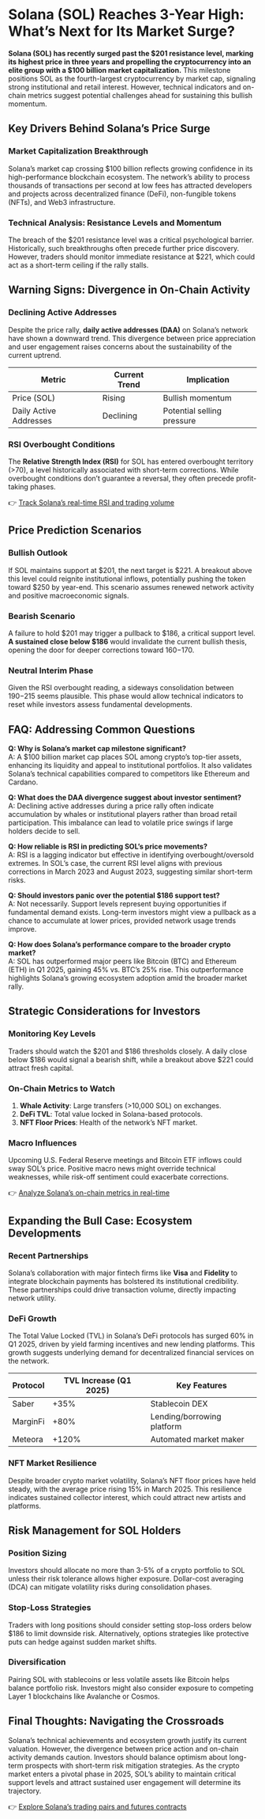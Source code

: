 # Solana (SOL) Reaches 3-Year High: What’s Next for Its Market Surge?

**Solana (SOL) has recently surged past the $201 resistance level, marking its highest price in three years and propelling the cryptocurrency into an elite group with a $100 billion market capitalization.** This milestone positions SOL as the fourth-largest cryptocurrency by market cap, signaling strong institutional and retail interest. However, technical indicators and on-chain metrics suggest potential challenges ahead for sustaining this bullish momentum.

## Key Drivers Behind Solana’s Price Surge

### Market Capitalization Breakthrough
Solana’s market cap crossing $100 billion reflects growing confidence in its high-performance blockchain ecosystem. The network’s ability to process thousands of transactions per second at low fees has attracted developers and projects across decentralized finance (DeFi), non-fungible tokens (NFTs), and Web3 infrastructure.

### Technical Analysis: Resistance Levels and Momentum
The breach of the $201 resistance level was a critical psychological barrier. Historically, such breakthroughs often precede further price discovery. However, traders should monitor immediate resistance at $221, which could act as a short-term ceiling if the rally stalls.

## Warning Signs: Divergence in On-Chain Activity

### Declining Active Addresses
Despite the price rally, **daily active addresses (DAA)** on Solana’s network have shown a downward trend. This divergence between price appreciation and user engagement raises concerns about the sustainability of the current uptrend.

| Metric                | Current Trend | Implication                |
|-----------------------|---------------|----------------------------|
| Price (SOL)           | Rising        | Bullish momentum           |
| Daily Active Addresses| Declining     | Potential selling pressure |

### RSI Overbought Conditions
The **Relative Strength Index (RSI)** for SOL has entered overbought territory (>70), a level historically associated with short-term corrections. While overbought conditions don’t guarantee a reversal, they often precede profit-taking phases.

👉 [Track Solana’s real-time RSI and trading volume](https://bit.ly/okx-bonus)

## Price Prediction Scenarios

### Bullish Outlook
If SOL maintains support at $201, the next target is $221. A breakout above this level could reignite institutional inflows, potentially pushing the token toward $250 by year-end. This scenario assumes renewed network activity and positive macroeconomic signals.

### Bearish Scenario
A failure to hold $201 may trigger a pullback to $186, a critical support level. **A sustained close below $186** would invalidate the current bullish thesis, opening the door for deeper corrections toward $160-$170.

### Neutral Interim Phase
Given the RSI overbought reading, a sideways consolidation between $190-$215 seems plausible. This phase would allow technical indicators to reset while investors assess fundamental developments.

## FAQ: Addressing Common Questions

**Q: Why is Solana’s market cap milestone significant?**  
A: A $100 billion market cap places SOL among crypto’s top-tier assets, enhancing its liquidity and appeal to institutional portfolios. It also validates Solana’s technical capabilities compared to competitors like Ethereum and Cardano.

**Q: What does the DAA divergence suggest about investor sentiment?**  
A: Declining active addresses during a price rally often indicate accumulation by whales or institutional players rather than broad retail participation. This imbalance can lead to volatile price swings if large holders decide to sell.

**Q: How reliable is RSI in predicting SOL’s price movements?**  
A: RSI is a lagging indicator but effective in identifying overbought/oversold extremes. In SOL’s case, the current RSI level aligns with previous corrections in March 2023 and August 2023, suggesting similar short-term risks.

**Q: Should investors panic over the potential $186 support test?**  
A: Not necessarily. Support levels represent buying opportunities if fundamental demand exists. Long-term investors might view a pullback as a chance to accumulate at lower prices, provided network usage trends improve.

**Q: How does Solana’s performance compare to the broader crypto market?**  
A: SOL has outperformed major peers like Bitcoin (BTC) and Ethereum (ETH) in Q1 2025, gaining 45% vs. BTC’s 25% rise. This outperformance highlights Solana’s growing ecosystem adoption amid the broader market rally.

## Strategic Considerations for Investors

### Monitoring Key Levels
Traders should watch the $201 and $186 thresholds closely. A daily close below $186 would signal a bearish shift, while a breakout above $221 could attract fresh capital.

### On-Chain Metrics to Watch
1. **Whale Activity**: Large transfers (>10,000 SOL) on exchanges.
2. **DeFi TVL**: Total value locked in Solana-based protocols.
3. **NFT Floor Prices**: Health of the network’s NFT market.

### Macro Influences
Upcoming U.S. Federal Reserve meetings and Bitcoin ETF inflows could sway SOL’s price. Positive macro news might override technical weaknesses, while risk-off sentiment could exacerbate corrections.

👉 [Analyze Solana’s on-chain metrics in real-time](https://bit.ly/okx-bonus)

## Expanding the Bull Case: Ecosystem Developments

### Recent Partnerships
Solana’s collaboration with major fintech firms like **Visa** and **Fidelity** to integrate blockchain payments has bolstered its institutional credibility. These partnerships could drive transaction volume, directly impacting network utility.

### DeFi Growth
The Total Value Locked (TVL) in Solana’s DeFi protocols has surged 60% in Q1 2025, driven by yield farming incentives and new lending platforms. This growth suggests underlying demand for decentralized financial services on the network.

| Protocol       | TVL Increase (Q1 2025) | Key Features               |
|----------------|------------------------|----------------------------|
| Saber          | +35%                   | Stablecoin DEX             |
| MarginFi       | +80%                   | Lending/borrowing platform |
| Meteora        | +120%                  | Automated market maker     |

### NFT Market Resilience
Despite broader crypto market volatility, Solana’s NFT floor prices have held steady, with the average price rising 15% in March 2025. This resilience indicates sustained collector interest, which could attract new artists and platforms.

## Risk Management for SOL Holders

### Position Sizing
Investors should allocate no more than 3-5% of a crypto portfolio to SOL unless their risk tolerance allows higher exposure. Dollar-cost averaging (DCA) can mitigate volatility risks during consolidation phases.

### Stop-Loss Strategies
Traders with long positions should consider setting stop-loss orders below $186 to limit downside risk. Alternatively, options strategies like protective puts can hedge against sudden market shifts.

### Diversification
Pairing SOL with stablecoins or less volatile assets like Bitcoin helps balance portfolio risk. Investors might also consider exposure to competing Layer 1 blockchains like Avalanche or Cosmos.

## Final Thoughts: Navigating the Crossroads

Solana’s technical achievements and ecosystem growth justify its current valuation. However, the divergence between price action and on-chain activity demands caution. Investors should balance optimism about long-term prospects with short-term risk mitigation strategies. As the crypto market enters a pivotal phase in 2025, SOL’s ability to maintain critical support levels and attract sustained user engagement will determine its trajectory.

👉 [Explore Solana’s trading pairs and futures contracts](https://bit.ly/okx-bonus)